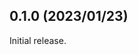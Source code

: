 <!--
## x.x.x (unreleased)

### Features

### Improvements

### Changes

### Bugfixes

-->

## 0.1.0 (2023/01/23)

Initial release.
